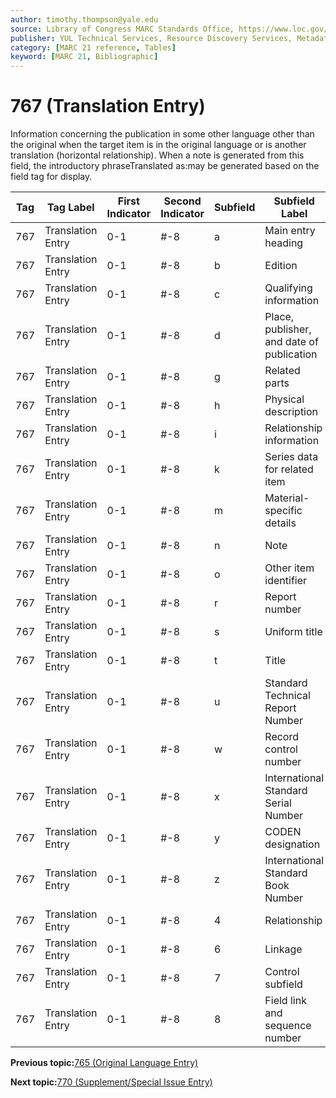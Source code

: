 ```yaml
---
author: timothy.thompson@yale.edu
source: Library of Congress MARC Standards Office, https://www.loc.gov/marc/bibliographic/bd767.html
publisher: YUL Technical Services, Resource Discovery Services, Metadata Services Unit
category: [MARC 21 reference, Tables]
keyword: [MARC 21, Bibliographic]
---
```


# 767 \(Translation Entry\)

Information concerning the publication in some other language other than the original when the target item is in the original language or is another translation \(horizontal relationship\). When a note is generated from this field, the introductory phraseTranslated as:may be generated based on the field tag for display.

|Tag|Tag Label|First Indicator|Second Indicator|Subfield|Subfield Label|Repeatable|
|---|---------|---------------|----------------|--------|--------------|----------|
|767|Translation Entry|0-1|\#-8|a|Main entry heading|F|
|767|Translation Entry|0-1|\#-8|b|Edition|F|
|767|Translation Entry|0-1|\#-8|c|Qualifying information|F|
|767|Translation Entry|0-1|\#-8|d|Place, publisher, and date of publication|F|
|767|Translation Entry|0-1|\#-8|g|Related parts|T|
|767|Translation Entry|0-1|\#-8|h|Physical description|F|
|767|Translation Entry|0-1|\#-8|i|Relationship information|T|
|767|Translation Entry|0-1|\#-8|k|Series data for related item|T|
|767|Translation Entry|0-1|\#-8|m|Material-specific details|F|
|767|Translation Entry|0-1|\#-8|n|Note|T|
|767|Translation Entry|0-1|\#-8|o|Other item identifier|T|
|767|Translation Entry|0-1|\#-8|r|Report number|T|
|767|Translation Entry|0-1|\#-8|s|Uniform title|F|
|767|Translation Entry|0-1|\#-8|t|Title|F|
|767|Translation Entry|0-1|\#-8|u|Standard Technical Report Number|F|
|767|Translation Entry|0-1|\#-8|w|Record control number|T|
|767|Translation Entry|0-1|\#-8|x|International Standard Serial Number|F|
|767|Translation Entry|0-1|\#-8|y|CODEN designation|F|
|767|Translation Entry|0-1|\#-8|z|International Standard Book Number|T|
|767|Translation Entry|0-1|\#-8|4|Relationship|T|
|767|Translation Entry|0-1|\#-8|6|Linkage|F|
|767|Translation Entry|0-1|\#-8|7|Control subfield|F|
|767|Translation Entry|0-1|\#-8|8|Field link and sequence number|T|

**Previous topic:**[765 \(Original Language Entry\)](../tables/765_bib_table.md)

**Next topic:**[770 \(Supplement/Special Issue Entry\)](../tables/770_bib_table.md)

